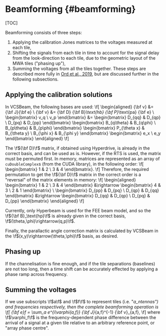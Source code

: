 # Beamforming {#beamforming}

[TOC]

Beamforming consists of three steps:
  1. Applying the calibration Jones matrices to the voltages measured at each tile,
  2. Shifting the signals from each tile in time to account for the signal delay from the look-direction to each tile, due to the geometric layout of the MWA tiles ("phasing up"),
  3. Summing the voltages from all the tiles together.
These steps are described more fully in [Ord et al., 2019](https://www.cambridge.org/core/journals/publications-of-the-astronomical-society-of-australia/article/abs/mwa-tiedarray-processing-i-calibration-and-beamformation/E9A7A9981AE9A935C9E08500CA6A1C1E), but are discussed further in the following subsections.

## Applying the calibration solutions

In VCSBeam, the following bases are used:
\f[
\begin{aligned}
    {\bf v} &= {\bf J}{\bf e} \\
    {\bf v} &= {\bf D} {\bf B}_\text{hb} {\bf P}_\text{pa} {\bf e} \\
    \begin{bmatrix} v_q \\ v_p \end{bmatrix}
        &= \begin{bmatrix} D_{qq} & D_{qp} \\ D_{pq} & D_{pp} \end{bmatrix}
           \begin{bmatrix} B_{q\theta} & B_{q\phi} \\ B_{p\theta} & B_{p\phi} \end{bmatrix}
           \begin{bmatrix} P_{\theta x} & B_{\theta y} \\ B_{\phi x} & B_{\phi y} \end{bmatrix}
           \begin{bmatrix} e_x \\ e_y \end{bmatrix}
\end{aligned}
\f]

The \f${\bf D}\f$ matrix, if obtained using Hyperdrive, is already in the correct basis, and can be used as is.
However, if the RTS is used, the matrix must be permuted first.
In memory, matrices are represented as an array of `cuDoubleComplex`s (from the CUDA library), in the following order:
\f[
    \begin{bmatrix} 1 & 2 \\ 3 & 4 \end{bmatrix}.
\f]
Therefore, the required permutation to get the \f${\bf D}\f$ matrix in the correct order is a "reversal" of the matrix elements in memory:
\f[
\begin{aligned}
    \begin{bmatrix} 1 & 2 \\ 3 & 4 \end{bmatrix}
        &\rightarrow
        \begin{bmatrix} 4 & 3 \\ 2 & 1 \end{bmatrix} \\
    \begin{bmatrix} D_{pp} & D_{pq} \\ D_{qp} & D_{qq} \end{bmatrix}
        &\rightarrow
        \begin{bmatrix} D_{qq} & D_{qp} \\ D_{pq} & D_{pp} \end{bmatrix}
\end{aligned}
\f]

Currently, only Hyperbeam is used for the FEE beam model, and so the \f${\bf B}_\text{hp}\f$ is already given in the correct basis, \f$(\theta,\phi)\rightarrow(q,p)\f$.

Finally, the parallactic angle correction matrix is calculated by VCSBeam in the \f$(x,y)\rightarrow(\theta,\phi)\f$ basis, as desired.

## Phasing up

If the channelisation is fine enough, and if the tile separations (baselines) are not too long, then a time shift can be accurately effected by applying a phase ramp across frequency.

## Summing the voltages

If we use subscripts \f$a\f$ and \f$f\f$ to represent tiles (i.e. "_a_ntennas") and frequencies respectively, then the complete beamforming operation is
\f[
    {\bf e}_f = \sum_a e^{i\varphi_{a,f}} {\bf J}_{a,f}^{-1} {\bf v}_{a,f},
\f]
where \f$\varphi_f\f$ is the frequency-dependent phase difference between the arrival of a signal at a given tile relative to an arbitrary reference point, or "array phase centre".


